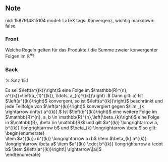 ## Note
nid: 1587914815104
model: LaTeX
tags: Konvergenz, wichtig
markdown: false

### Front
Welche Regeln gelten für das Produkte / die Summe zweier konvergenter Folgen im $\mathbb{R}^n$?

### Back
% Satz 15.1
<div>
  Es sei $\left(a^{(k)}\right)$ eine Folge im $\mathbb{R}^{n},
  a^{(k)}=\left(a_{1}^{(k)}, \ldots, a_{n}^{(k)}\right) .$ Dann
  gilt: a) Ist $\left(a^{(k)}\right)$ konvergent, so ist
  $\left(a^{(k)}\right)$ beschränkt und jede Teilfolge von
  $\left(a^{(k)}\right)$ konvergiert gegen $\lim _{k \rightarrow
  \infty} a^{(k)}.$ <span>Ist $\left(b^{(k)}\right)$ eine weitere
  Folge im $\mathbb{R}^{n}, a, b \in
  \mathbb{R}^{n},\left(\beta_{k}\right)$ eine Folge in $\mathbb{R},
  \beta \in \mathbb{R}$ und gilt $a^{(k)} \longrightarrow a,
  b^{(k)} \longrightarrow b$ und $\beta_{k} \longrightarrow \beta,$
  so gilt:</span>
</div>
<div>
  <span>\begin{enumerate}</span>
</div>
<div>
  \item $a^{(k)}+b^{(k)} \longrightarrow a+b$ \item $\beta_{k}
  a^{(k)} \longrightarrow \beta a$ \item $a^{(k)} \cdot b^{(k)}
  \longrightarrow a \cdot b$ \item $\left\|a^{(k)}\right\|
  \rightarrow\|a\|$
</div>
<div>
  \end{enumerate}
</div>
